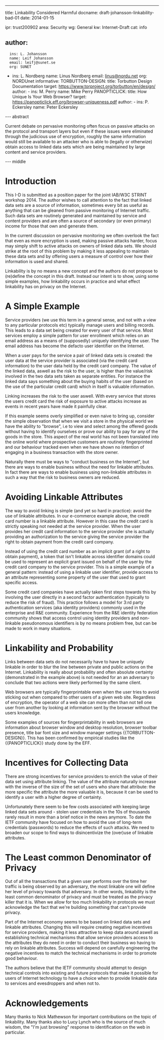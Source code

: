 ---
title: Linkability Considered Harmful
docname: draft-johansson-linkability-bad-01
date: 2014-01-15

ipr: trust200902
area: Security
wg: General
kw: Internet-Draft
cat: info

author:
   - 
      ins: L. Johansson
      name: Leif Johansson
      email: leifj@sunet.se
      org: SUNET
   -
      ins: L. Nordberg
      name: Linus Nordberg
      email: linus@nordu.net
      org: NORDUnet
informative:
      TORBUTTON-DESIGN:
         title: Torbutton Design Documentation
         target: https://www.torproject.org/torbutton/en/design/
         author:
            - 
               ins: M. Perry
               name: Mike Perry
      PANOPTICLICK:
         title: How Unique Is Your Web Browser?
         target: https://panopticlick.eff.org/browser-uniqueness.pdf
         author: 
             - 
                ins: P. Eckersley
                name: Peter Eckersley

--- abstract

Current debate on pervasive monitoring often focus on passive attacks on the protocol and transport layers but even if these issues were eliminated through the judicious use of encryption, roughly the same information would still be available to an attacker who is able to (legally or otherwize) obtain access to linked data sets which are being maintained by large content and service providers.

--- middle

Introduction
============

This I-D is submitted as a position paper for the joint IAB/W3C STRINT workshop 2014. The author wishes to call attention to the fact that linked data sets are a source of information, sometimes every bit as useful as anything that can be gleaned from passive monitoring of Internet traffic. Such data sets are routinely generated and maintained by service and content providers and are often a source of secondary (or even primary) income for those that own and generate them.

In the current discussion on pervasive monitoring we often overlook the fact that even as more encryption is used, making passive attacks harder, focus may simply shift to active attacks on owners of linked data sets. We should strike at the root of this problem by making it less appealing to maintain these data sets and by offering users a measure of control over how their information is used and shared.

Linkability is by no means a new concept and the authors do not propose to (re)define the concept in this draft. Instead our intent is to show, using some simple examples, how linkability occurs in practice and what effect linkability has on privacy on the Internet.

A Simple Example
================

Service providers (we use this term in a general sense, and not with a view to any particular protocols etc) typically manage users and billing records. This leads to a data set being created for every user of that service. Most services employ a simple pattern for user enrollment which relies on an email address as a means of (supposedly) uniquely identifying the user. The email address has become the defacto user identifier on the Internet.

When a user pays for the service a pair of linked data sets is created: the user data at the service provider is associated (via the credit card information) to the user data held by the credit card company. The value of the linked data, aswell as the risk to the user, is higher than the value/risk involved in the two data sets taken as separate entities. For instance the linked data says something about the buying habits of the user (based on the use of the particular credit card) which in itself is valuable information. 

Linking increases the risk to the user aswell. With every service that stores the users credit card the risk of exposure to active attacks increase as events in recent years have made it painfully clear.

If this example seems overly simplified or even naive to bring up, consider the simple observation that when we visit a store in the physical world we have the ability to "browse", i.e to view and select among the offered goods without having to identify ourselves or prove our ability to pay for any of the goods in the store. This aspect of the real world has not been translated into the online world where prospective customers are routinely fingerprinted and our behaviour tracked even when we have shown no intention of engaging in a business transaction with the store owner.

Naturally there must be ways to "conduct business on the Internet", but there are ways to enable business without the need for linkable attributes. In fact there are ways to enable business using non-linkable attributes in such a way that the risk to business owners are reduced.

Avoiding Linkable Attributes
===============

The way to avoid linking is simple (and yet so hard in practice): avoid the use of linkable attributes. In our e-commerce example above, the credit card number is a linkable attribute. However in this case the credit card is strictly speaking not needed at the service provider. When the user provides her credit card information to the service provider she is actually providing an authorization to the service giving the service provider the right to obtain payment from the credit card company.

Instead of using the credit card number as an implicit grant (of a right to obtain payment), a token that isn't linkable across identifier domains could be used to represent an explicit grant issued on behalf of the user by the credit card company to the service provider. This is a simple example of a general pattern: instead of using a linkable user identifier, provide access to an attribute representing some property of the user that used to grant specific access. 

Some credit card companies have actually taken first steps towards this by involving the user directly in a second factor authentication (typically to reduce the risk of fraud). This practice follows a model for 3:rd party authentication services (aka identity providers) commonly used in the enterprise and R&E community. Experience from the R&E identity federation community shows that access control using identity providers and non-linkable pseudonomous identifiers is by no means problem free, but can be made to work in many situations. 

Linkability and Probability
===============

Links between data sets do not necessarily have to have be uniquely linkable in order to blur the line between private and public actions on the Internet. Linkability is really about probability and often absolute certainty (demonstrated in the example above) is not needed for an an adversary to conclude that two actions were likely performed by the same client.

Web browsers are typically fingerprintable even when the user tries to avoid sticking out when compared to other users of a given web site. Regardless of encryption, the operator of a web site can more often than not tell one user from another by looking at information sent by the browser without the users knowledge.

Some examples of sources for fingerprintability in web browsers are information about browser window and desktop resolution, browser toolbar presence, title bar font size and window manager settings {{TORBUTTON-DESIGN}}. This has been confirmed by empirical studies like the {{PANOPTICLICK}} study done by the EFF.

Incentives for Collecting Data
==========

There are strong incentives for service providers to enrich the value of their data set using attribute linking. The value of the attribute naturally increase with the inverse of the size of the set of users who share that attribute: the more specific the attribute the more valuable it is, because it can be used to identify a user with a higher degree of certainty.

Unfortunately there seem to be few costs associated with keeping large linked data sets around - stolen user credentials in the 10s of thousands rarely result in more than a brief notice in the news anymore. To date the IETF community have focused on how to avoid the use of long-term credentials (passwords) to reduce the effects of such attacks. We need to broaden our scope to find ways to disincentivize the (over)use of linkable attributes.

The Least common Denominator of Privacy
===============

Out of all the transactions that a given user performs over the time her traffic is being observed by an adversary, the most linkable one will define her level of privacy towards that adversary. In other words, linkability is the least common denominator of privacy and must be treated as the privacy killer that it is. When we allow for too much linkability in protocols we must acknowledge the fact that we're building something that can't provide privacy.

Part of the Internet economy seems to be based on linked data sets and linkable attributes. Changing this will require creating negative incentives for service providers, making it less attractive to keep data around aswell as establishing technical mechanisms that allow service providers access to the attributes they do need in order to conduct their business wo having to rely on linkable attributes. Success will depend on carefully engineering the negative incentives to match the technical mechanisms in order to promote good behaviour. 

The authors believe that the IETF community should attempt to design technical controls into existing and future protocols that make it possible for users of Internet technology to have a choice when to provide linkable data to services and evesdroppers and when not to.

Acknowledgements
================

Many thanks to Nick Mathewson for important contributions on the topic of linkability. Many thanks also to Lucy Lynch who is the source of much wisdom, the "I'm just browsing" response to identification on the web in particular.
